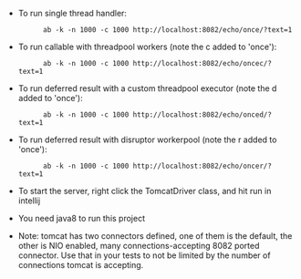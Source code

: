 * To run single thread handler:

            ab -k -n 1000 -c 1000 http://localhost:8082/echo/once/?text=1

* To run callable with threadpool workers (note the c added to 'once'):

            ab -k -n 1000 -c 1000 http://localhost:8082/echo/oncec/?text=1

* To run deferred result with a custom threadpool executor (note the d added to 'once'):

            ab -k -n 1000 -c 1000 http://localhost:8082/echo/onced/?text=1

* To run deferred result with disruptor workerpool (note the r added to 'once'):

            ab -k -n 1000 -c 1000 http://localhost:8082/echo/oncer/?text=1


* To start the server, right click the TomcatDriver class, and hit run in intellij
* You need java8 to run this project
* Note: tomcat has two connectors defined, one of them is the default, the other is NIO enabled, many connections-accepting 8082 ported connector. Use that in your tests to not be limited by the number of connections tomcat is accepting.
